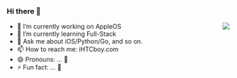 ### Hi there 👋

<img align="right" src="https://github-readme-stats.vercel.app/api?username=iHTCboy&show_icons=true&icon_color=fe554e&text_color=ffbd2d&bg_color=0d1117&title_color=28ca40&hide_title=true&hide_border=true&locale=en" />

<!--
**iHTCboy/iHTCboy** is a ✨ _special_ ✨ repository because its `README.md` (this file) appears on your GitHub profile.

Here are some ideas to get you started:
-->
- 🔭 I’m currently working on AppleOS
- 🌱 I’m currently learning Full-Stack
- 💬 Ask me about iOS/Python/Go, and so on. 
- 📫 How to reach me: iHTCboy.com
- 😄 Pronouns: ... 👻
- ⚡ Fun fact: ... 🎃

